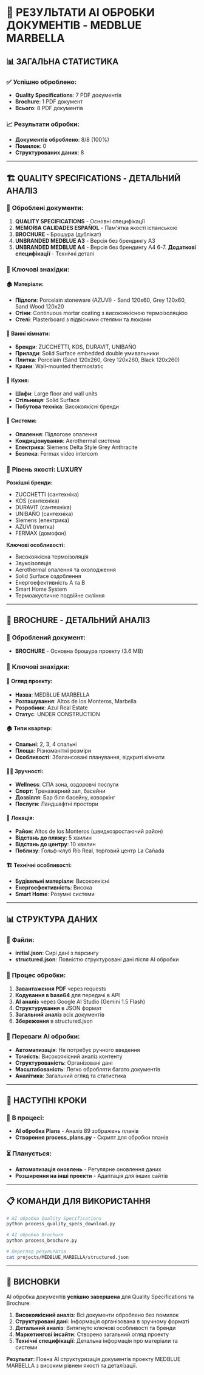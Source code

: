 # 🤖 РЕЗУЛЬТАТИ AI ОБРОБКИ ДОКУМЕНТІВ - MEDBLUE MARBELLA

## 📊 **ЗАГАЛЬНА СТАТИСТИКА**

### ✅ **Успішно оброблено:**
- **Quality Specifications**: 7 PDF документів
- **Brochure**: 1 PDF документ
- **Всього**: 8 PDF документів

### 📈 **Результати обробки:**
- **Документів оброблено**: 8/8 (100%)
- **Помилок**: 0
- **Структурованих даних**: 8

---

## 🏗️ **QUALITY SPECIFICATIONS - ДЕТАЛЬНИЙ АНАЛІЗ**

### 📄 **Оброблені документи:**
1. **QUALITY SPECIFICATIONS** - Основні специфікації
2. **MEMORIA CALIDADES ESPAÑOL** - Пам'ятка якості іспанською
3. **BROCHURE** - Брошура (дублікат)
4. **UNBRANDED MEDBLUE A3** - Версія без брендингу A3
5. **UNBRANDED MEDBLUE A4** - Версія без брендингу A4
6-7. **Додаткові специфікації** - Технічні деталі

### 🎯 **Ключові знахідки:**

#### 🏠 **Матеріали:**
- **Підлоги**: Porcelain stoneware (AZUVI) - Sand 120x60, Grey 120x60, Sand Wood 120x20
- **Стіни**: Continuous mortar coating з високоякісною термоізоляцією
- **Стелі**: Plasterboard з підвісними стелями та люками

#### 🛁 **Ванні кімнати:**
- **Бренди**: ZUCCHETTI, KOS, DURAVIT, UNIBAÑO
- **Прилади**: Solid Surface embedded double умивальники
- **Плитка**: Porcelain (Sand 120x260, Grey 120x260, Black 120x260)
- **Крани**: Wall-mounted thermostatic

#### 🍳 **Кухня:**
- **Шафи**: Large floor and wall units
- **Стільниця**: Solid Surface
- **Побутова техніка**: Високоякісні бренди

#### 🔧 **Системи:**
- **Опалення**: Підлогове опалення
- **Кондиціонування**: Aerothermal система
- **Електрика**: Siemens Delta Style Grey Anthracite
- **Безпека**: Fermax video intercom

### 💎 **Рівень якості: LUXURY**

**Розкішні бренди:**
- ZUCCHETTI (сантехніка)
- KOS (сантехніка)
- DURAVIT (сантехніка)
- UNIBAÑO (сантехніка)
- Siemens (електрика)
- AZUVI (плитка)
- FERMAX (домофон)

**Ключові особливості:**
- Високоякісна термоізоляція
- Звукоізоляція
- Aerothermal опалення та охолодження
- Solid Surface оздоблення
- Енергоефективність A та B
- Smart Home System
- Термоакустичне подвійне скління

---

## 📖 **BROCHURE - ДЕТАЛЬНИЙ АНАЛІЗ**

### 📄 **Оброблений документ:**
- **BROCHURE** - Основна брошура проекту (3.6 MB)

### 🎯 **Ключові знахідки:**

#### 🏢 **Огляд проекту:**
- **Назва**: MEDBLUE MARBELLA
- **Розташування**: Altos de los Monteros, Marbella
- **Розробник**: Azul Real Estate
- **Статус**: UNDER CONSTRUCTION

#### 🏠 **Типи квартир:**
- **Спальні**: 2, 3, 4 спальні
- **Площа**: Різноманітні розміри
- **Особливості**: Збалансовані планування, відкриті кімнати

#### 🏊‍♂️ **Зручності:**
- **Wellness**: СПА зона, оздоровчі послуги
- **Спорт**: Тренажерний зал, басейни
- **Дозвілля**: Бар біля басейну, коворкінг
- **Послуги**: Ландшафтні простори

#### 📍 **Локація:**
- **Район**: Altos de los Monteros (швидкозростаючий район)
- **Відстань до пляжу**: 5 хвилин
- **Відстань до центру**: 10 хвилин
- **Поблизу**: Гольф-клуб Río Real, торговий центр La Cañada

#### 🏗️ **Технічні особливості:**
- **Будівельні матеріали**: Високоякісні
- **Енергоефективність**: Висока
- **Smart Home**: Розумні системи

---

## 📊 **СТРУКТУРА ДАНИХ**

### 📁 **Файли:**
- **initial.json**: Сирі дані з парсингу
- **structured.json**: Повністю структуровані дані після AI обробки

### 🔄 **Процес обробки:**
1. **Завантаження PDF** через requests
2. **Кодування в base64** для передачі в API
3. **AI аналіз** через Google AI Studio (Gemini 1.5 Flash)
4. **Структурування** в JSON формат
5. **Загальний аналіз** всіх документів
6. **Збереження** в structured.json

### 🎯 **Переваги AI обробки:**
- **Автоматизація**: Не потребує ручного введення
- **Точність**: Високоякісний аналіз контенту
- **Структурованість**: Організовані дані
- **Масштабованість**: Легко обробляти багато документів
- **Аналітика**: Загальний огляд та статистика

---

## 🚀 **НАСТУПНІ КРОКИ**

### 🔄 **В процесі:**
- **AI обробка Plans** - Аналіз 89 зображень планів
- **Створення process_plans.py** - Скрипт для обробки планів

### ⏳ **Планується:**
- **Автоматизація оновлень** - Регулярне оновлення даних
- **Розширення на інші проекти** - Адаптація для інших сайтів

---

## 📋 **КОМАНДИ ДЛЯ ВИКОРИСТАННЯ**

```bash
# AI обробка Quality Specifications
python process_quality_specs_download.py

# AI обробка Brochure
python process_brochure.py

# Перегляд результатів
cat projects/MEDBLUE_MARBELLA/structured.json
```

---

## 🎯 **ВИСНОВКИ**

AI обробка документів **успішно завершена** для Quality Specifications та Brochure:

1. **Високоякісний аналіз**: Всі документи оброблено без помилок
2. **Структуровані дані**: Інформація організована в зручному форматі
3. **Детальний аналіз**: Витягнуто ключові особливості та бренди
4. **Маркетингові інсайти**: Створено загальний огляд проекту
5. **Технічні специфікації**: Детальна інформація про матеріали та системи

**Результат**: Повна AI структуризація документів проекту MEDBLUE MARBELLA з високим рівнем якості та деталізації.

